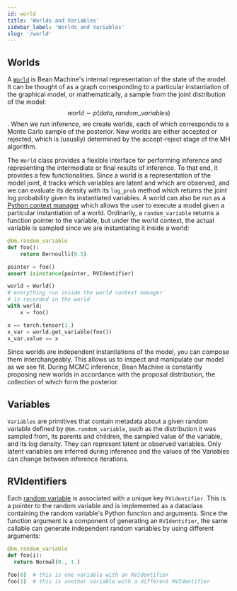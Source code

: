 ```yaml
---
id: world
title: 'Worlds and Variables'
sidebar_label: 'Worlds and Variables'
slug: '/world'
---
```


## Worlds
A [`World`](https://beanmachine.org/api/beanmachine.ppl.world.html) is Bean Machine's internal representation of the state of the model.  It can be thought of as a graph corresponding to a particular instantiation of the graphical model, or mathematically, a sample from the joint distribution of the model: $$world \sim p(data, random\_variables)$$.
When we run inference, we create worlds, each of which corresponds to a Monte Carlo sample of the posterior. New worlds are either accepted or rejected, which is (usually) determined by the accept-reject stage of
the MH algorithm.

The `World` class provides a flexible interface for performing inference and representing the intermediate or final results of inference. To that end, it provides a few functionalities.
Since a world is a representation of the model joint, it tracks which variables are latent and which are observed, and we can evaluate its density with its `log_prob` method which returns the
joint log probability given its instantiated variables.
A world can also be run as a [Python context manager](https://docs.python.org/3/library/contextlib.html) which allows the user to execute a model given a particular instantiation of a world.
Ordinarily, a `random_variable` returns a function pointer to the variable, but under the world context, the actual variable is sampled since we are instantiating it inside a world:

```py
@bm.random_variable
def foo():
    return Bernoulli(0.5)

pointer = foo()
assert isinstance(pointer, RVIdentifier)

world = World()
# everything run inside the world context manager
# is recorded in the world
with world:
    x = foo()

x == torch.tensor(1.)
x_var = world.get_variable(foo())
x_var.value == x
```
Since worlds are independent instantiations of the model, you can compose them interchangeably.  This allows us to inspect and manipulate our model as we see fit.
During MCMC inference, Bean Machine is constantly proposing new worlds in accordance with the proposal distribution, the collection of which form the posterior.

## Variables
`Variables` are primitives that contain metadata about a given random variable defined by `@bm.random_variable`, such as the distribution it was sampled from, its parents and children, the sampled value of the variable, and its log density.  They can represent latent or observed variables.  Only latent variables are inferred during inference and the values of the Variables can change between inference iterations.

## RVIdentifiers
Each [random variable](https://beanmachine.org/docs/overview/modeling/#random-variable-functions) is associated with a unique key `RVidentifier`. This is a pointer to the random variable and is implemented as a dataclass containing the random variable's Python function and arguments.
Since the function argument is a component of generating an `RVIdentifier`, the same callable can generate independent random variables by using different arguments:

```py
@bm.random_variable
def foo(i):
  return Normal(0., 1.)

foo(0)  # this is one variable with an RVIdentifier
foo(1)  # this is another variable with a different RVIdentifier
```

